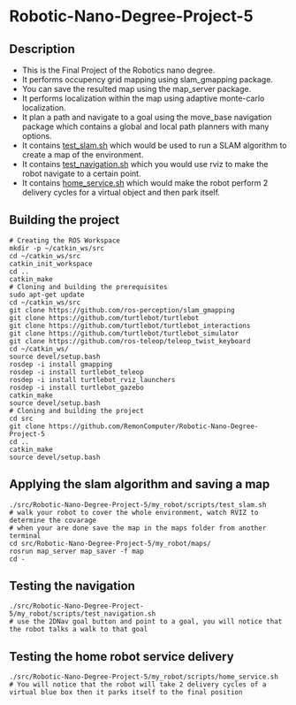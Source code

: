 # Robotic-Nano-Degree-Project-5

## Description
- This is the Final Project of the Robotics nano degree.
- It performs occupency grid mapping using slam_gmapping package.
- You can save the resulted map using the map_server package.
- It performs localization within the map using adaptive monte-carlo localization.
- It plan a path and navigate to a goal using the move_base navigation package which contains a global and local path planners with many options.
- It contains [test_slam.sh](my_robot/scripts/test_slam.sh) which would be used to run a SLAM algorithm to create a map of the environment.
- It contains [test_navigation.sh](my_robot/scripts/test_navigation.sh) which you would use rviz to make the robot navigate to a certain point.
- It contains [home_service.sh](my_robot/scripts/home_service.sh) which would make the robot perform 2 delivery cycles for a virtual object and then park itself.

## Building the project
```
# Creating the ROS Workspace
mkdir -p ~/catkin_ws/src
cd ~/catkin_ws/src
catkin_init_workspace
cd ..
catkin_make
# Cloning and building the prerequisites
sudo apt-get update
cd ~/catkin_ws/src
git clone https://github.com/ros-perception/slam_gmapping
git clone https://github.com/turtlebot/turtlebot
git clone https://github.com/turtlebot/turtlebot_interactions
git clone https://github.com/turtlebot/turtlebot_simulator
git clone https://github.com/ros-teleop/teleop_twist_keyboard
cd ~/catkin_ws/
source devel/setup.bash
rosdep -i install gmapping
rosdep -i install turtlebot_teleop
rosdep -i install turtlebot_rviz_launchers
rosdep -i install turtlebot_gazebo
catkin_make
source devel/setup.bash
# Cloning and building the project
cd src
git clone https://github.com/RemonComputer/Robotic-Nano-Degree-Project-5
cd ..
catkin_make
source devel/setup.bash 
```

## Applying the slam algorithm and saving a map
```
./src/Robotic-Nano-Degree-Project-5/my_robot/scripts/test_slam.sh
# walk your robot to cover the whole environment, watch RVIZ to determine the covarage
# when your are done save the map in the maps folder from another terminal
cd src/Robotic-Nano-Degree-Project-5/my_robot/maps/
rosrun map_server map_saver -f map
cd -
```

## Testing the navigation
```
./src/Robotic-Nano-Degree-Project-5/my_robot/scripts/test_navigation.sh
# use the 2DNav goal button and point to a goal, you will notice that the robot talks a walk to that goal
```

## Testing the home robot service delivery
```
./src/Robotic-Nano-Degree-Project-5/my_robot/scripts/home_service.sh
# You will notice that the robot will take 2 delivery cycles of a virtual blue box then it parks itself to the final position
```
